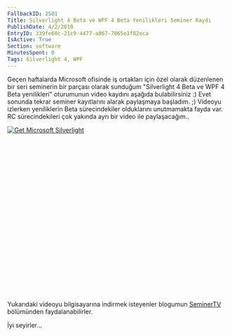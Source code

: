 ```yaml
---
FallbackID: 2501
Title: Silverlight 4 Beta ve WPF 4 Beta Yenilikleri Seminer Kaydı
PublishDate: 4/2/2010
EntryID: 339fe60c-21c9-4477-a867-7065e3f82eca
IsActive: True
Section: software
MinutesSpent: 0
Tags: Silverlight 4, WPF
---
```

Geçen haftalarda Microsoft ofisinde iş ortakları için özel olarak
düzenlenen bir seri seminerin bir parçası olarak sunduğum "Silverlight 4
Beta ve WPF 4 Beta yenilikleri" oturumunun video kaydını aşağıda
bulabilirsiniz :) Evet sonunda tekrar seminer kayıtlarını alarak
paylaşmaya başladım. ;) Videoyu izlerken yeniliklerin Beta
sürecindekiler olduklarını unutmamakta fayda var. RC sürecindekileri çok
yakında ayrı bir video ile paylaşacağım..

<div style="width:512px;height:384px;">

[![Get Microsoft
Silverlight](http://go2.microsoft.com/fwlink/?LinkId=108181)](http://go2.microsoft.com/fwlink/?LinkID=124807)

</div>

Yukarıdaki videoyu bilgisayarına indirmek isteyenler blogumun
[SeminerTV](http://daron.yondem.com/tr/formatpage.aspx?path=seminertv.format.html)
bölümünden faydalanabilirler.

İyi seyirler...


